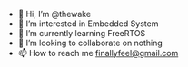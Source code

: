 - 👋 Hi, I’m @thewake
- 👀 I’m interested in Embedded System
- 🌱 I’m currently learning FreeRTOS
- 💞️ I’m looking to collaborate on nothing
- 📫 How to reach me finallyfeel@gmail.com

<!---
thewake/thewake is a ✨ special ✨ repository because its `README.md` (this file) appears on your GitHub profile.
You can click the Preview link to take a look at your changes.
--->
